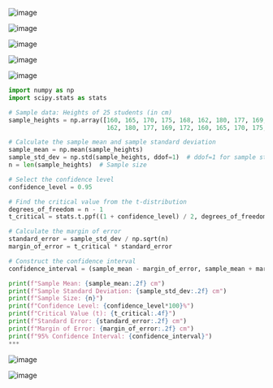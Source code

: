 ![image](https://github.com/yangshiteng/Data-Science-Learning-Path/assets/60442877/e7c84466-69ed-4b2c-aa31-058a9a729089)

![image](https://github.com/yangshiteng/Data-Science-Learning-Path/assets/60442877/a7254863-7645-49c3-bfbb-38d9b9dba882)

![image](https://github.com/yangshiteng/Data-Science-Learning-Path/assets/60442877/6432d984-903d-4bfe-a95d-48cd781f9544)

![image](https://github.com/yangshiteng/Data-Science-Learning-Path/assets/60442877/2244b4df-e7c7-4ccb-9688-3904f9f3c385)

![image](https://github.com/yangshiteng/Data-Science-Learning-Path/assets/60442877/7e7faeca-4fb5-4145-91c5-1d0497653d38)

```python
import numpy as np
import scipy.stats as stats

# Sample data: Heights of 25 students (in cm)
sample_heights = np.array([160, 165, 170, 175, 168, 162, 180, 177, 169, 172, 160, 165, 170, 175, 168,
                           162, 180, 177, 169, 172, 160, 165, 170, 175, 168])

# Calculate the sample mean and sample standard deviation
sample_mean = np.mean(sample_heights)
sample_std_dev = np.std(sample_heights, ddof=1)  # ddof=1 for sample standard deviation
n = len(sample_heights)  # Sample size

# Select the confidence level
confidence_level = 0.95

# Find the critical value from the t-distribution
degrees_of_freedom = n - 1
t_critical = stats.t.ppf((1 + confidence_level) / 2, degrees_of_freedom)

# Calculate the margin of error
standard_error = sample_std_dev / np.sqrt(n)
margin_of_error = t_critical * standard_error

# Construct the confidence interval
confidence_interval = (sample_mean - margin_of_error, sample_mean + margin_of_error)

print(f"Sample Mean: {sample_mean:.2f} cm")
print(f"Sample Standard Deviation: {sample_std_dev:.2f} cm")
print(f"Sample Size: {n}")
print(f"Confidence Level: {confidence_level*100}%")
print(f"Critical Value (t): {t_critical:.4f}")
print(f"Standard Error: {standard_error:.2f} cm")
print(f"Margin of Error: {margin_of_error:.2f} cm")
print(f"95% Confidence Interval: {confidence_interval}")
***
```
![image](https://github.com/yangshiteng/Data-Science-Learning-Path/assets/60442877/abe447fd-b425-45a8-989b-cf5c3ea2e4f4)

![image](https://github.com/yangshiteng/Data-Science-Learning-Path/assets/60442877/d4657f37-2341-4c1a-a366-1c94daf71d9f)






